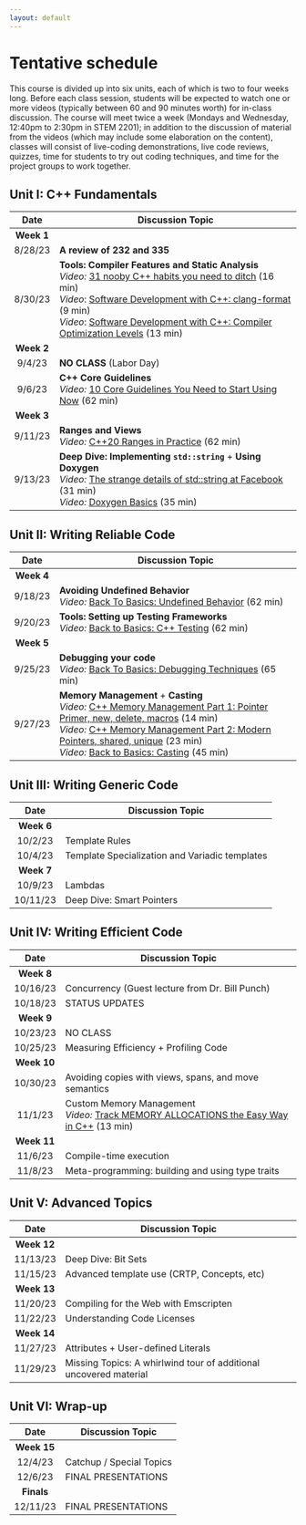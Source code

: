 ```yaml
---
layout: default
---
```



# Tentative schedule

This course is divided up into six units, each of which is two to four weeks long.  Before each class session, students will be expected to watch one or more videos (typically between 60 and 90 minutes worth) for in-class discussion.  The course will meet twice a week (Mondays and Wednesday, 12:40pm to 2:30pm in STEM 2201); in addition to the discussion of material from the videos (which may include some elaboration on the content), classes will consist of live-coding demonstrations, live code reviews, quizzes, time for students to try out coding techniques, and time for the project groups to work together.

## Unit I: C++ Fundamentals

| Date     | Discussion Topic                    |
|:--------:|-------------------------------------|
| **Week 1** | |
| 8/28/23  | **A review of 232 and 335**         |
| 8/30/23  | **Tools: Compiler Features and Static Analysis** <br> *Video:* [31 nooby C++ habits you need to ditch](https://www.youtube.com/watch?v=i_wDa2AS_8w) (16 min) <br> *Video*: [Software Development with C++: clang-format](https://www.youtube.com/watch?v=YNv_g6ceL0w) (9 min) <br> *Video*: [Software Development with C++: Compiler Optimization Levels](https://www.youtube.com/watch?v=Gwvn8ruzXT8) (13 min)
| **Week 2** | |
| 9/4/23   | **NO CLASS** (Labor Day)            |
| 9/6/23   | **C++ Core Guidelines** <br> *Video:* [10 Core Guidelines You Need to Start Using Now](https://www.youtube.com/watch?v=XkDEzfpdcSg) (62 min) |
| **Week 3** | |
| 9/11/23  | **Ranges and Views** <br> *Video:* [C++20 Ranges in Practice](https://www.youtube.com/watch?v=L0bhZp6HMDM) (62 min) |
| 9/13/23  | **Deep Dive: Implementing `std::string`** + **Using Doxygen** <br> *Video:* [The strange details of std::string at Facebook](https://www.youtube.com/watch?v=kPR8h4-qZdk) (31 min) <br> *Video:* [Doxygen Basics](https://www.youtube.com/watch?v=TtRn3HsOm1s) (35 min) |

## Unit II: Writing Reliable Code

| Date     | Discussion Topic                    |
|:--------:|-------------------------------------|
| **Week 4** | |
| 9/18/23  | **Avoiding Undefined Behavior** <br> *Video:* [Back To Basics: Undefined Behavior](https://www.youtube.com/watch?v=NpL9YnxnOqM) (62 min) |
| 9/20/23  | **Tools: Setting up Testing Frameworks** <br> *Video:* [Back to Basics: C++ Testing](https://www..youtube.com/watch?v=SAM4rWaIvUQ) (62 min) |
| **Week 5** | |
| 9/25/23  | **Debugging your code** <br> *Video:* [Back To Basics: Debugging Techniques](https://www.youtube.com/watch?v=M7fV-eQwxrY) (65 min) |
| 9/27/23  | **Memory Management** + **Casting** <br> *Video:* [C++ Memory Management Part 1: Pointer Primer, new, delete, macros](https://www.youtube.com/watch?v=DuJxoTzrCLY) (14 min) <br> *Video:* [C++ Memory Management Part 2: Modern Pointers, shared, unique](https://www.youtube.com/watch?v=u_FEZDfBPk8) (23 min) <br> *Video:* [Back to Basics: Casting](https://www.youtube.com/watch?v=2h2hdRqRIRk) (45 min)|

## Unit III: Writing Generic Code

| Date     | Discussion Topic           |
|:--------:|----------------------------|
| **Week 6** | |
| 10/2/23  | Template Rules
| 10/4/23  | Template Specialization and Variadic templates
| **Week 7** | |
| 10/9/23  | Lambdas
| 10/11/23 | Deep Dive: Smart Pointers

## Unit IV: Writing Efficient Code

| Date     | Discussion Topic           |
|:--------:|----------------------------|
| **Week 8** | |
| 10/16/23 | Concurrency (Guest lecture from Dr. Bill Punch)
| 10/18/23 | STATUS UPDATES
| **Week 9** | |
| 10/23/23 | NO CLASS
| 10/25/23 | Measuring Efficiency + Profiling Code
| **Week 10** | |
| 10/30/23 | Avoiding copies with views, spans, and move semantics
| 11/1/23  | Custom Memory Management <br> *Video:* [Track MEMORY ALLOCATIONS the Easy Way in C++](https://www.youtube.com/watch?v=sLlGEUO_EGE) (13 min)
| **Week 11** | |
| 11/6/23  | Compile-time execution
| 11/8/23  | Meta-programming: building and using type traits

## Unit V: Advanced Topics

| Date     | Discussion Topic           |
|:--------:|----------------------------|
| **Week 12** | |
| 11/13/23 | Deep Dive: Bit Sets
| 11/15/23 | Advanced template use (CRTP, Concepts, etc)
| **Week 13** | |
| 11/20/23 | Compiling for the Web with Emscripten
| 11/22/23 | Understanding Code Licenses
| **Week 14** | |
| 11/27/23 | Attributes + User-defined Literals
| 11/29/23 | Missing Topics: A whirlwind tour of additional uncovered material

## Unit VI: Wrap-up

| Date     | Discussion Topic           |
|:--------:|----------------------------|
| **Week 15** | |
| 12/4/23  | Catchup / Special Topics
| 12/6/23  | FINAL PRESENTATIONS
| **Finals** | |
| 12/11/23 | FINAL PRESENTATIONS
